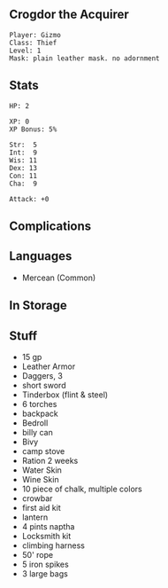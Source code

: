 
## Crogdor the Acquirer

    Player: Gizmo
    Class: Thief
    Level: 1
    Mask: plain leather mask. no adornment

## Stats

    HP: 2

    XP: 0
    XP Bonus: 5%

    Str:  5
    Int:  9
    Wis: 11
    Dex: 13
    Con: 11
    Cha:  9

    Attack: +0

## Complications


## Languages

- Mercean (Common)

## In Storage

## Stuff

* 15 gp
* Leather Armor
* Daggers, 3
* short sword
* Tinderbox (flint & steel)
* 6 torches
* backpack
* Bedroll
* billy can
* Bivy
* camp stove
* Ration 2 weeks
* Water Skin
* Wine Skin
* 10 piece of chalk, multiple colors
* crowbar
* first aid kit
* lantern
* 4 pints naptha
* Locksmith kit
* climbing harness
* 50' rope
* 5 iron spikes
* 3 large bags
